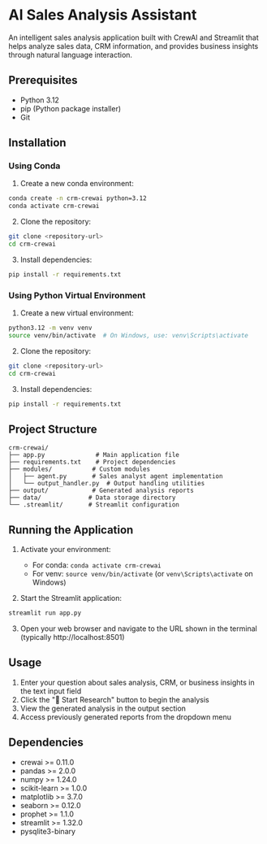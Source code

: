 # AI Sales Analysis Assistant

An intelligent sales analysis application built with CrewAI and Streamlit that helps analyze sales data, CRM information, and provides business insights through natural language interaction.

## Prerequisites

- Python 3.12
- pip (Python package installer)
- Git

## Installation

### Using Conda

1. Create a new conda environment:
```bash
conda create -n crm-crewai python=3.12
conda activate crm-crewai
```

2. Clone the repository:
```bash
git clone <repository-url>
cd crm-crewai
```

3. Install dependencies:
```bash
pip install -r requirements.txt
```

### Using Python Virtual Environment

1. Create a new virtual environment:
```bash
python3.12 -m venv venv
source venv/bin/activate  # On Windows, use: venv\Scripts\activate
```

2. Clone the repository:
```bash
git clone <repository-url>
cd crm-crewai
```

3. Install dependencies:
```bash
pip install -r requirements.txt
```

## Project Structure

```
crm-crewai/
├── app.py              # Main application file
├── requirements.txt    # Project dependencies
├── modules/           # Custom modules
│   ├── agent.py       # Sales analyst agent implementation
│   └── output_handler.py  # Output handling utilities
├── output/            # Generated analysis reports
├── data/             # Data storage directory
└── .streamlit/       # Streamlit configuration
```

## Running the Application

1. Activate your environment:
   - For conda: `conda activate crm-crewai`
   - For venv: `source venv/bin/activate` (or `venv\Scripts\activate` on Windows)

2. Start the Streamlit application:
```bash
streamlit run app.py
```

3. Open your web browser and navigate to the URL shown in the terminal (typically http://localhost:8501)

## Usage

1. Enter your question about sales analysis, CRM, or business insights in the text input field
2. Click the "🚀 Start Research" button to begin the analysis
3. View the generated analysis in the output section
4. Access previously generated reports from the dropdown menu

## Dependencies

- crewai >= 0.11.0
- pandas >= 2.0.0
- numpy >= 1.24.0
- scikit-learn >= 1.0.0
- matplotlib >= 3.7.0
- seaborn >= 0.12.0
- prophet >= 1.1.0
- streamlit >= 1.32.0
- pysqlite3-binary